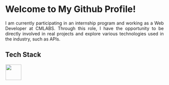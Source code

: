 # Welcome to My Github Profile!
<div align="justify"> I am currently participating in an internship program and working as a Web Developer at CMLABS. Through this role, I have the opportunity to be directly involved in real projects and explore various technologies used in the industry, such as APIs.
<dev/>
  
## Tech Stack
  <img src="https://skillicons.dev/icons?i=javascript,cpp,html,css,nodejs,react,bootstrap,photoshop,python,flutter,debian,tailwind,php,docker,figma" height="50" style="margin: 1px"/> 
</p>







